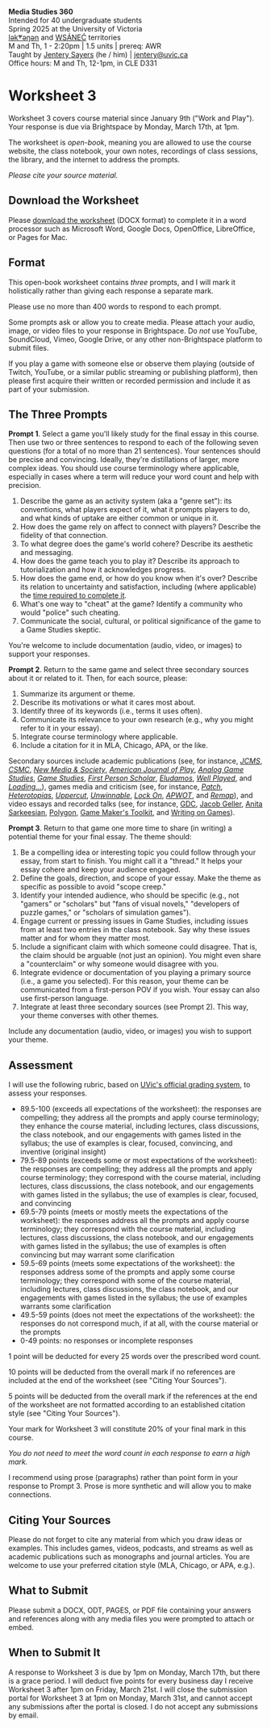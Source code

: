 **Media Studies 360**    
Intended for 40 undergraduate students     
Spring 2025 at the University of Victoria  
[lək̓ʷəŋən](https://www.songheesnation.ca/community/l-k-ng-n-traditional-territory) and [<u>W</u>SÁNEĆ](https://wsanec.com/) territories  
M and Th, 1 - 2:20pm | 1.5 units | prereq: AWR   
Taught by [Jentery Sayers](https://jntry.work/) (he / him) | [jentery@uvic.ca](mailto:jentery@uvic.ca)    
Office hours: M and Th, 12-1pm, in CLE D331    

# Worksheet 3

Worksheet 3 covers course material since January 9th ("Work and Play"). Your response is due via Brightspace by Monday, March 17th, at 1pm.

The worksheet is *open-book*, meaning you are allowed to use the course website, the class notebook, your own notes, recordings of class sessions, the library, and the internet to address the prompts.

*Please cite your source material.*

## Download the Worksheet 

Please [download the worksheet](mdia360v1Worksheet3.docx) (DOCX format) to complete it in a word processor such as Microsoft Word, Google Docs, OpenOffice, LibreOffice, or Pages for Mac.  

## Format

This open-book worksheet contains *three* prompts, and I will mark it holistically rather than giving each response a separate mark. 

Please use no more than 400 words to respond to each prompt. 

Some prompts ask or allow you to create media. Please attach your audio, image, or video files to your response in Brightspace. Do *not* use YouTube, SoundCloud, Vimeo, Google Drive, or any other non-Brightspace platform to submit files. 

If you play a game with someone else or observe them playing (outside of Twitch, YouTube, or a similar public streaming or publishing platform), then please first acquire their written or recorded permission and include it as part of your submission. 

## The Three Prompts 

**Prompt 1**. Select a game you'll likely study for the final essay in this course. Then use two or three sentences to respond to each of the following seven questions (for a total of no more than 21 sentences). Your sentences should be precise and convincing. Ideally, they're distillations of larger, more complex ideas. You should use course terminology where applicable, especially in cases where a term will reduce your word count and help with precision. 

1. Describe the game as an activity system (aka a "genre set"): its conventions, what players expect of it, what it prompts players to do, and what kinds of uptake are either common or unique in it.
2. How does the game rely on affect to connect with players? Describe the fidelity of that connection. 
3. To what degree does the game's world cohere? Describe its aesthetic and messaging. 
4. How does the game teach you to play it? Describe its approach to tutorialization and how it acknowledges progress. 
5. How does the game end, or how do you know when it's over? Describe its relation to uncertainty and satisfaction, including (where applicable) the [time required to complete it](https://howlongtobeat.com/). 
6. What's one way to "cheat" at the game? Identify a community who would "police" such cheating.
7. Communicate the social, cultural, or political significance of the game to a Game Studies skeptic. 

You're welcome to include documentation (audio, video, or images) to support your responses. 

**Prompt 2**. Return to the same game and select three secondary sources about it or related to it. Then, for each source, please: 

1. Summarize its argument or theme. 
2. Describe its motivations or what it cares most about. 
3. Identify three of its keywords (i.e., terms it uses often). 
4. Communicate its relevance to your own research (e.g., why you might refer to it in your essay). 
5. Integrate course terminology where applicable.
6. Include a citation for it in MLA, Chicago, APA, or the like. 

Secondary sources include academic publications (see, for instance, [*JCMS*](https://quod.lib.umich.edu/j/jcms/issues/), [*CSMC*](https://www.tandfonline.com/journals/rcsm20), [*New Media & Society*](https://journals.sagepub.com/home/nms), [*American Journal of Play*](https://www.museumofplay.org/journalofplay/), [*Analog Game Studies*](https://analoggamestudies.org/), [*Game Studies*](http://gamestudies.org/2202), [*First Person Scholar*](https://www.firstpersonscholar.com/), [*Eludamos*](https://eludamos.org/index.php/eludamos/index), [*Well Played*](https://press.etc.cmu.edu/publications/well-played/journal_series/well-played), and [*Loading...*](https://journals.sfu.ca/loading/index.php/loading)), games media and criticism (see, for instance, [*Patch*](https://patchmagazine.co.uk/), [*Heterotopias*](https://www.heterotopiaszine.com/), [*Uppercut*](https://uppercutcrit.com/), [*Unwinnable*](https://unwinnable.com/), [*Lock On*](https://www.lostincult.co.uk/001-1), [*APWOT*](https://apwot.com/), and [*Remap*](https://remapradio.com/)), and video essays and recorded talks (see, for instance, [GDC](https://www.youtube.com/@Gdconf), [Jacob Geller](https://www.youtube.com/@JacobGeller), [Anita Sarkeesian](https://feministfrequency.com/series/tropes-vs-women-in-video-games/), [Polygon](https://www.youtube.com/@polygon), [Game Maker's Toolkit](https://www.youtube.com/channel/UCqJ-Xo29CKyLTjn6z2XwYAw), and [Writing on Games](https://www.youtube.com/@WritingOnGames/videos)).

**Prompt 3**. Return to that game one more time to share (in writing) a potential theme for your final essay. The theme should:

1. Be a compelling idea or interesting topic you could follow through your essay, from start to finish. You might call it a "thread." It helps your essay cohere and keep your audience engaged. 
2. Define the goals, direction, and scope of your essay. Make the theme as specific as possible to avoid "scope creep."
3. Identify your intended audience, who should be specific (e.g., not "gamers" or "scholars" but "fans of visual novels," "developers of puzzle games," or "scholars of simulation games").
4. Engage current or pressing issues in Game Studies, including issues from at least two entries in the class notebook. Say why these issues matter and for whom they matter most. 
5. Include a significant claim with which someone could disagree. That is, the claim should be arguable (not just an opinion). You might even share a "counterclaim" or why someone would disagree with you. 
6. Integrate evidence or documentation of you playing a primary source (i.e., a game you selected). For this reason, your theme can be communicated from a first-person POV if you wish. Your essay can also use first-person language. 
7. Integrate at least three secondary sources (see Prompt 2). This way, your theme converses with other themes. 

Include any documentation (audio, video, or images) you wish to support your theme. 

## Assessment 

I will use the following rubric, based on [UVic's official grading system](https://www.uvic.ca/calendar/undergrad/index.php#/policy/S1AAgoGuV?bc=true&bcCurrent=14%20-%20Grading&bcGroup=Undergraduate%20Academic%20Regulations&bcItemType=policies), to assess your responses. 

* 89.5-100 (exceeds all expectations of the worksheet): the responses are compelling; they address all the prompts and apply course terminology; they enhance the course material, including lectures, class discussions, the class notebook, and our engagements with games listed in the syllabus; the use of examples is clear, focused, convincing, and inventive (original insight)
* 79.5-89 points (exceeds some or most expectations of the worksheet): the responses are compelling; they address all the prompts and apply course terminology; they correspond with the course material, including lectures, class discussions, the class notebook, and our engagements with games listed in the syllabus; the use of examples is clear, focused, and convincing 
* 69.5-79 points (meets or mostly meets the expectations of the worksheet): the responses address all the prompts and apply course terminology; they correspond with the course material, including lectures, class discussions, the class notebook, and our engagements with games listed in the syllabus; the use of examples is often convincing but may warrant some clarification
* 59.5-69 points (meets some expectations of the worksheet): the responses address some of the prompts and apply some course terminology; they correspond with some of the course material, including lectures, class discussions, the class notebook, and our engagements with games listed in the syllabus; the use of examples warrants some clarification
* 49.5-59 points (does not meet the expectations of the worksheet): the responses do not correspond much, if at all, with the course material or the prompts
* 0-49 points: no responses or incomplete responses 

1 point will be deducted for every 25 words over the prescribed word count. 

10 points will be deducted from the overall mark if no references are included at the end of the worksheet (see "Citing Your Sources").

5 points will be deducted from the overall mark if the references at the end of the worksheet are not formatted according to an established citation style (see "Citing Your Sources").

Your mark for Worksheet 3 will constitute 20% of your final mark in this course. 

*You do not need to meet the word count in each response to earn a high mark.* 

I recommend using prose (paragraphs) rather than point form in your response to Prompt 3. Prose is more synthetic and will allow you to make connections.

## Citing Your Sources 

Please do not forget to cite any material from which you draw ideas or examples. This includes games, videos, podcasts, and streams as well as academic publications such as monographs and journal articles. You are welcome to use your preferred citation style (MLA, Chicago, or APA, e.g.).  

## What to Submit 

Please submit a DOCX, ODT, PAGES, or PDF file containing your answers and references along with any media files you were prompted to attach or embed. 

## When to Submit It

A response to Worksheet 3 is due by 1pm on Monday, March 17th, but there is a grace period. I will deduct five points for every business day I receive Worksheet 3 after 1pm on Friday, March 21st. I will close the submission portal for Worksheet 3 at 1pm on Monday, March 31st, and cannot accept any submissions after the portal is closed. I do not accept any submissions by email.
